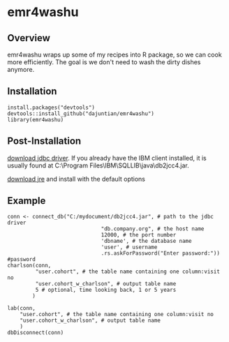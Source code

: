 # emr4washu

## Overview
emr4washu wraps up some of my recipes into R package, so we can cook more efficiently. The goal is we don't need to wash the dirty dishes anymore.

## Installation
```{r, eval = FALSE}
install.packages("devtools")
devtools::install_github("dajuntian/emr4washu")
library(emr4washu)
```
## Post-Installation
[download jdbc driver](http://www-01.ibm.com/support/docview.wss?uid=swg21363866). If you already have the IBM client installed, it is usually found at C:\Program Files\IBM\SQLLIB\java\db2jcc4.jar.

[download jre](http://www.oracle.com/technetwork/java/javase/downloads/jre8-downloads-2133155.html) and install with the default options
## Example
```{r, eval = FALSE}
conn <- connect_db("C:/mydocument/db2jcc4.jar", # path to the jdbc driver
                              "db.company.org", # the host name
                              12000, # the port number
                              'dbname', # the database name  
                              'user', # username
                              .rs.askForPassword("Enter password:")) #password
charlson(conn, 
         "user.cohort", # the table name containing one column:visit no
         "user.cohort_w_charlson", # output table name
         5 # optional, time looking back, 1 or 5 years
        ) 
        
lab(conn, 
    "user.cohort", # the table name containing one column:visit no
    "user.cohort_w_charlson", # output table name
    )
dbDisconnect(conn)
```
